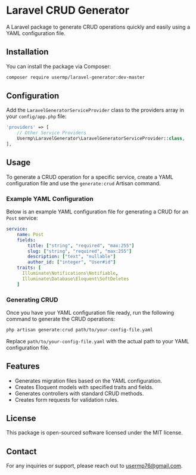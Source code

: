# Laravel CRUD Generator

A Laravel package to generate CRUD operations quickly and easily using a YAML configuration file.

## Installation

You can install the package via Composer:

```bash
composer require usermp/laravel-generator:dev-master
```

## Configuration

Add the `LaravelGeneratorServiceProvider` class to the providers array in your `config/app.php` file:
    
```php
'providers' => [
	// Other Service Providers
	Usermp\LaravelGenerator\LaravelGeneratorServiceProvider::class,
],
```
## Usage

To generate a CRUD operation for a specific service, create a YAML configuration file and use the `generate:crud` Artisan command.

### Example YAML Configuration

Below is an example YAML configuration file for generating a CRUD for an `Post` service:

```yaml
service:
    name: Post
    fields:
        title: ["string", "required", "max:255"]
        slug: ["string", "required", "max:255"]
        description: ["text", "nullable"]
        author_id: ["integer", "User#id"]
    traits: [
      Illuminate\Notifications\Notifiable,
      Illuminate\Database\Eloquent\SoftDeletes
    ]
```

### Generating CRUD

Once you have your YAML configuration file ready, run the following command to generate the CRUD operations:

```bash
php artisan generate:crud path/to/your-config-file.yaml
```


Replace `path/to/your-config-file.yaml` with the actual path to your YAML configuration file.

## Features

- Generates migration files based on the YAML configuration.
- Creates Eloquent models with specified traits and fields.
- Generates controllers with standard CRUD methods.
- Creates form requests for validation rules.

## License

This package is open-sourced software licensed under the MIT license.

## Contact

For any inquiries or support, please reach out to usermp76@gmail.com.
